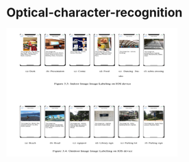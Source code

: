 # Optical-character-recognition

<img src="https://github.com/WaitingZhan/Optical-character-recognition/blob/master/Text%20recognse%20and%20Image%20Labeling.png" width="400" height="300">
